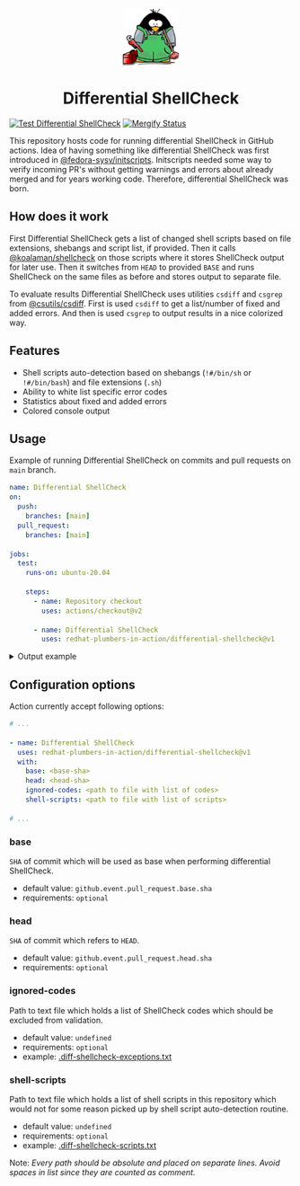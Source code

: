 <p align="center">
  <img src="https://github.com/redhat-plumbers-in-action/team/blob/70f67465cc46e02febb16aaa1cace2ceb82e6e5c/members/green-plumber.png" width="100" />
  <h1 align="center">Differential ShellCheck</h1>
</p>

[![Test Differential ShellCheck](https://github.com/redhat-plumbers-in-action/differential-shellcheck/actions/workflows/shellcheck_test.yml/badge.svg)](https://github.com/redhat-plumbers-in-action/differential-shellcheck/actions/workflows/shellcheck_test.yml) [![Mergify Status][mergify-status]][mergify]

[mergify]: https://mergify.com
[mergify-status]: https://img.shields.io/endpoint.svg?url=https://api.mergify.com/v1/badges/redhat-plumbers-in-action/differential-shellcheck&style=flat

This repository hosts code for running differential ShellCheck in GitHub actions. Idea of having something like differential ShellCheck was first introduced in [@fedora-sysv/initscripts](https://github.com/fedora-sysv/initscripts). Initscripts needed some way to verify incoming PR's without getting warnings and errors about already merged and for years working code. Therefore, differential ShellCheck was born.

## How does it work

First Differential ShellCheck gets a list of changed shell scripts based on file extensions, shebangs and script list, if provided. Then it calls [@koalaman/shellcheck](https://github.com/koalaman/shellcheck) on those scripts where it stores ShellCheck output for later use. Then it switches from `HEAD` to provided `BASE` and runs ShellCheck on the same files as before and stores output to separate file.

To evaluate results Differential ShellCheck uses utilities `csdiff` and `csgrep` from [@csutils/csdiff](https://github.com/csutils/csdiff). First is used `csdiff` to get a list/number of fixed and added errors. And then is used `csgrep` to output results in a nice colorized way.

## Features

* Shell scripts auto-detection based on shebangs (`!#/bin/sh` or `!#/bin/bash`) and file extensions (`.sh`)
* Ability to white list specific error codes
* Statistics about fixed and added errors
* Colored console output

## Usage

Example of running Differential ShellCheck on commits and pull requests on `main` branch.

```yml
name: Differential ShellCheck
on:
  push:
    branches: [main]
  pull_request:
    branches: [main]

jobs:
  test:
    runs-on: ubuntu-20.04

    steps: 
      - name: Repository checkout
        uses: actions/checkout@v2

      - name: Differential ShellCheck
        uses: redhat-plumbers-in-action/differential-shellcheck@v1
```

<details>
  <summary>Output example</summary>
  <img src="doc/images/output-example.png" width="800" />
</details>

## Configuration options

Action currently accept following options:

```yml
# ...

- name: Differential ShellCheck
  uses: redhat-plumbers-in-action/differential-shellcheck@v1
  with:
    base: <base-sha>
    head: <head-sha>
    ignored-codes: <path to file with list of codes>
    shell-scripts: <path to file with list of scripts>

# ...
```

### base

`SHA` of commit which will be used as base when performing differential ShellCheck.

* default value: `github.event.pull_request.base.sha`
* requirements: `optional`

### head

`SHA` of commit which refers to `HEAD`.

* default value: `github.event.pull_request.head.sha`
* requirements: `optional`

### ignored-codes

Path to text file which holds a list of ShellCheck codes which should be excluded from validation.

* default value: `undefined`
* requirements: `optional`
* example: [.diff-shellcheck-exceptions.txt](.github/.diff-shellcheck-exceptions.txt)

### shell-scripts

Path to text file which holds a list of shell scripts in this repository which would not for some reason picked up by shell script auto-detection routine.

* default value: `undefined`
* requirements: `optional`
* example: [.diff-shellcheck-scripts.txt](.github/.diff-shellcheck-scripts.txt)

Note: _Every path should be absolute and placed on separate lines. Avoid spaces in list since they are counted as comment._
